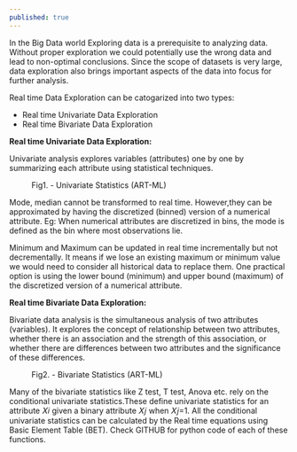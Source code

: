 ```yaml
---
published: true
---
```


In the Big Data world Exploring data is a prerequisite to analyzing data. Without proper exploration we could potentially use the wrong data and lead to non-optimal conclusions. Since the scope of datasets is very large, data exploration also brings important aspects of the data into focus for further analysis. 

Real time Data Exploration can be catogarized into two types:
- Real time Univariate Data Exploration
- Real time Bivariate Data Exploration


**Real time Univariate Data Exploration:**

Univariate analysis explores variables (attributes) one by one by summarizing each attribute using statistical techniques. 

<figure>
	<img src="{{ '/assets/img/Univariate_table.PNG' | prepend: site.baseurl }}" alt=""> 
	<figcaption>Fig1. - Univariate Statistics (ART-ML) </figcaption>
</figure>

Mode, median cannot be transformed to real time. However,they can be approximated by having the discretized (binned) version of a numerical attribute. Eg: When numerical attributes are discretized in bins, the mode is defined as the bin where most observations lie.

Minimum and Maximum can be updated in real time incrementally but not decrementally. It means if we lose an existing maximum or minimum value we would need to consider all historical data to replace them. One practical option is using the lower bound (minimum) and upper bound (maximum) of the discretized version of a numerical attribute.

**Real time Bivariate Data Exploration:**

Bivariate data analysis is the simultaneous analysis of two attributes (variables). It explores the concept of relationship between two attributes, whether there is an association and the strength of this association, or whether there are differences between two attributes and the significance of these differences.

<figure>
	<img src="{{ '/assets/img/Bivariate.PNG' | prepend: site.baseurl }}" alt=""> 
	<figcaption>Fig2. - Bivariate Statistics (ART-ML) </figcaption>
</figure>


Many of the bivariate statistics like Z test, T test, Anova etc. rely on the conditional univariate statistics.These define univariate statistics for an attribute 𝑋𝑖 given a binary attribute 𝑋𝑗 when 𝑋𝑗=1. 
All the conditional univariate statistics can be calculated by the Real time equations using Basic Element Table (BET). Check GITHUB for python code of each of these functions.

